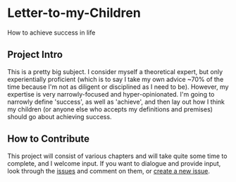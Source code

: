 # Letter-to-my-Children
How to achieve success in life

## Project Intro
This is a pretty big subject. I consider myself a theoretical expert, but only experientially proficient (which is to say I take my own advice ~70% of the time because I'm not as diligent or disciplined as I need to be). However, my expertise is very narrowly-focused and hyper-opinionated. I'm going to narrowly define 'success', as well as 'achieve', and then lay out how I think my children (or anyone else who accepts my definitions and premises) should go about achieving success. 

## How to Contribute
This project will consist of various chapters and will take quite some time to complete, and I welcome input. If you want to dialogue and provide input, look through the [issues](https://github.com/JasonMFry/Letter-to-my-Children/issues) and comment on them, or [create a new issue](https://github.com/JasonMFry/Letter-to-my-Children/issues/new).
